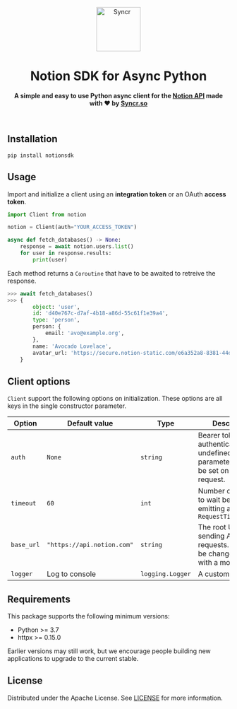 <p align="center">
    <p align="center">
        <a href="https://syncr.so?utm_source=github&utm_medium=logo" target="_blank">
        <img src="https://user-images.githubusercontent.com/37115765/122721304-ca788c00-d270-11eb-8059-67f8ca53450c.png" alt="Syncr" height="100">
        </a>
    </p>
    <div align="center">
        <h1>Notion SDK for Async Python</h1>
        <p>
            <b>A simple and easy to use Python async client for the 
            <a href="https://developers.notion.com">Notion API</a> 
            made with ❤️ by <a href="https://syncr.so">Syncr.so</a></b>
        </p>
        <br>
    </div>
</p>

## Installation

```
pip install notionsdk
```

## Usage

Import and initialize a client using an **integration token** or an OAuth **access token**.

```python
import Client from notion

notion = Client(auth="YOUR_ACCESS_TOKEN")

async def fetch_databases() -> None:
    response = await notion.users.list()
    for user in response.results:
        print(user)
```

Each method returns a `Coroutine` that have to be awaited to retreive the response.

```python
>>> await fetch_databases()
>>> {
        object: 'user',
        id: 'd40e767c-d7af-4b18-a86d-55c61f1e39a4',
        type: 'person',
        person: {
            email: 'avo@example.org',
        },
        name: 'Avocado Lovelace',
        avatar_url: 'https://secure.notion-static.com/e6a352a8-8381-44d0-a1dc-9ed80e62b53d.jpg',
    }
```

## Client options

`Client` support the following options on initialization.
These options are all keys in the single constructor parameter.

<!-- markdownlint-disable -->
| Option | Default value | Type | Description |
|--------|---------------|---------|-------------|
| `auth` | `None` | `string` | Bearer token for authentication. If left undefined, the `auth` parameter should be set on each request. |
| `timeout` | `60` | `int` | Number of seconds to wait before emitting a `RequestTimeoutError` |
| `base_url` | `"https://api.notion.com"` | `string` | The root URL for sending API requests. This can be changed to test with a mock server. |
| `logger` | Log to console | `logging.Logger` | A custom logger. |
<!-- markdownlint-enable -->

## Requirements

This package supports the following minimum versions:

* Python >= 3.7
* httpx >= 0.15.0

Earlier versions may still work, but we encourage people building new applications
to upgrade to the current stable.

## License

Distributed under the Apache License. See [LICENSE](LICENSE) for more information.
